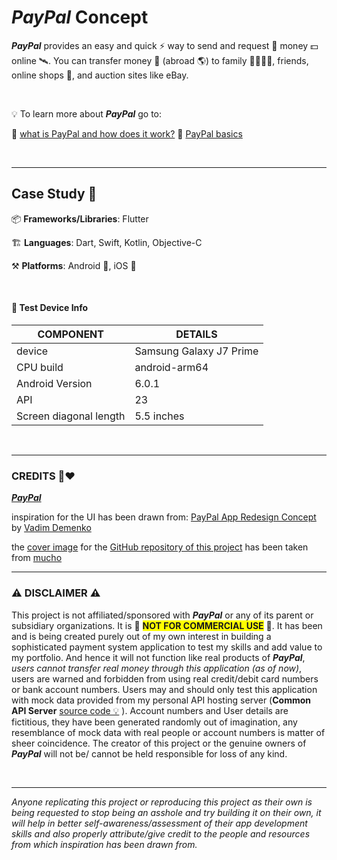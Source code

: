 # *PayPal* Concept 



***PayPal*** provides an easy and quick ⚡ way to send and request 📨 money 💵 online 🛰️. You can transfer money 💸 (abroad 🌎) to family 👨‍👩‍👧‍👦, friends, online shops 🛒, and auction sites like eBay.





<br>

💡 To learn more about ***PayPal*** go to:

  🔗 [what is PayPal and how does it work?](https://www.paypal.com/be/smarthelp/article/what-is-paypal-and-how-does-it-work-faq1655 "what is PayPal and how does it work?")
  🔗 [PayPal basics](https://www.paypal.com/ca/smarthelp/topic/PAYPAL_BASICS2 "basics of PayPal")



<br>

---

## Case Study 📑



  📦 **Frameworks/Libraries**: Flutter

  🏗 **Languages**: Dart, Swift, Kotlin, Objective-C

  ⚒ **Platforms**: Android 🤖, iOS 🍎



<br>

#### 📱 Test Device Info

| COMPONENT              | DETAILS                 |
| ---------------------- | ----------------------- |
| device                 | Samsung Galaxy J7 Prime |
| CPU build              | android-arm64           |
| Android Version        | 6.0.1                   |
| API                    | 23                      |
| Screen diagonal length | 5.5 inches              |



<br>

---



### CREDITS 🙏❤

  [***PayPal***](http://www.paypal.com/)

  inspiration for the UI has been drawn from: [PayPal App Redesign Concept](https://dribbble.com/shots/14114443-PayPal-App-Redesign-Conept) by [Vadim Demenko](https://dribbble.com/vdemenko)

  the [cover image](https://wearemucho.com/project/paypal-illustration/) for the [GitHub repository of this project](https://github.com/brownboycodes/Paypal-Concept-Flutter) has been taken from [mucho](https://wearemucho.com/)





---



### ⚠ DISCLAIMER ⚠

This project is not affiliated/sponsored with ***PayPal*** or any of its parent or subsidiary organizations. It is 🚨 <span style="background-color: #FFFF00">**NOT FOR COMMERCIAL USE**</span> 🚨. It has been and is being created purely out of my own interest in building a sophisticated payment system application to test my skills and add value to my portfolio. And hence it will not function like real products of ***PayPal***, *users cannot transfer real money through this application (as of now)*, users are warned and forbidden from using real credit/debit card numbers or bank account numbers. Users may and should only test this application with mock data provided from my personal API hosting server (**Common API Server** [source code 💡](https://github.com/brownboycodes/common-api-server) ). Account numbers and User details are fictitious, they have been generated randomly out of imagination, any resemblance of mock data with real people or account numbers is matter of sheer coincidence. The creator of this project or the genuine owners of ***PayPal*** will not be/ cannot be held responsible for loss of any kind.



<br>



---

*Anyone replicating this project or reproducing this project as their own is being requested to stop being an asshole and try building it on their own, it will help in better self-awareness/assessment of their app development skills and also properly attribute/give credit to the people and resources from which inspiration has been drawn from.*
